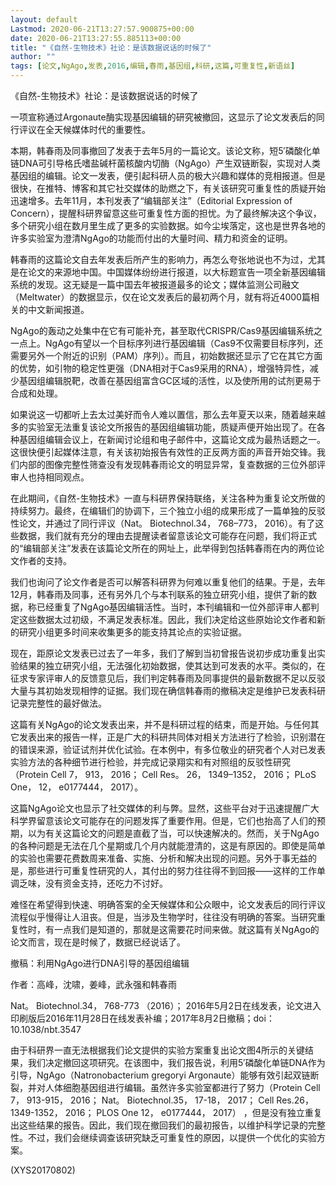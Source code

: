```yaml
---
layout: default
Lastmod: 2020-06-21T13:27:57.900875+00:00
date: 2020-06-21T13:27:55.885113+00:00
title: "《自然-生物技术》社论：是该数据说话的时候了"
author: ""
tags: [论文,NgAgo,发表,2016,编辑,春雨,基因组,科研,这篇,可重复性,新语丝]
---
```


《自然-生物技术》社论：是该数据说话的时候了

一项宣称通过Argonaute酶实现基因编辑的研究被撤回，这显示了论文发表后的同行评议在全天候媒体时代的重要性。

本期，韩春雨及同事撤回了发表于去年5月的一篇论文。该论文称，短5′磷酸化单链DNA可引导格氏嗜盐碱杆菌核酸内切酶（NgAgo）产生双链断裂，实现对人类基因组的编辑。论文一发表，便引起科研人员的极大兴趣和媒体的竞相报道。但是很快，在推特、博客和其它社交媒体的助燃之下，有关该研究可重复性的质疑开始迅速增多。去年11月，本刊发表了“编辑部关注”（Editorial Expression of Concern），提醒科研界留意这些可重复性方面的担忧。为了最终解决这个争议，多个研究小组在数月里生成了更多的实验数据。如今尘埃落定，这也是世界各地的许多实验室为澄清NgAgo的功能而付出的大量时间、精力和资金的证明。

韩春雨的这篇论文自去年发表后所产生的影响力，再怎么夸张地说也不为过，尤其是在论文的来源地中国。中国媒体纷纷进行报道，以大标题宣告一项全新基因编辑系统的发现。这无疑是一篇中国去年被报道最多的论文；媒体监测公司融文（Meltwater）的数据显示，仅在论文发表后的最初两个月，就有将近4000篇相关的中文新闻报道。

NgAgo的轰动之处集中在它有可能补充，甚至取代CRISPR/Cas9基因编辑系统之一点上。NgAgo有望以一个目标序列进行基因编辑（Cas9不仅需要目标序列，还需要另外一个附近的识别（PAM）序列）。而且，初始数据还显示了它在其它方面的优势，如引物的稳定性更强（DNA相对于Cas9采用的RNA），增强特异性，减少基因组编辑脱靶，改善在基因组富含GC区域的活性，以及使所用的试剂更易于合成和处理。

如果说这一切都听上去太过美好而令人难以置信，那么去年夏天以来，随着越来越多的实验室无法重复该论文所报告的基因组编辑功能，质疑声便开始出现了。在各种基因组编辑会议上，在新闻讨论组和电子邮件中，这篇论文成为最热话题之一。这很快便引起媒体注意，有关该初始报告有效性的正反两方面的声音开始交锋。我们内部的图像完整性筛查没有发现韩春雨论文的明显异常，复查数据的三位外部评审人也持相同观点。

在此期间，《自然-生物技术》一直与科研界保持联络，关注各种为重复论文所做的持续努力。最终，在编辑们的协调下，三个独立小组的成果形成了一篇单独的反驳性论文，并通过了同行评议（Nat。 Biotechnol.34， 768–773， 2016）。有了这些数据，我们就有充分的理由去提醒读者留意该论文可能存在问题，我们将正式的“编辑部关注”发表在该篇论文所在的网址上，此举得到包括韩春雨在内的两位论文作者的支持。

我们也询问了论文作者是否可以解答科研界为何难以重复他们的结果。于是，去年12月，韩春雨及同事，还有另外几个与本刊联系的独立研究小组，提供了新的数据，称已经重复了NgAgo基因编辑活性。当时，本刊编辑和一位外部评审人都判定这些数据太过初级，不满足发表标准。因此，我们决定给这些原始论文作者和新的研究小组更多时间来收集更多的能支持其论点的实验证据。

现在，距原论文发表已过去了一年多，我们了解到当初曾报告说初步成功重复出实验结果的独立研究小组，无法强化初始数据，使其达到可发表的水平。类似的，在征求专家评审人的反馈意见后，我们判定韩春雨及同事提供的最新数据不足以反驳大量与其初始发现相悖的证据。我们现在确信韩春雨的撤稿决定是维护已发表科研记录完整性的最好做法。

这篇有关NgAgo的论文发表出来，并不是科研过程的结束，而是开始。与任何其它发表出来的报告一样，正是广大的科研共同体对相关方法进行了检验，识别潜在的错误来源，验证试剂并优化试验。在本例中，有多位敬业的研究者个人对已发表实验方法的各种细节进行检验，并完成记录翔实和有对照组的反驳性研究 （Protein Cell 7， 913， 2016； Cell Res。 26， 1349–1352， 2016； PLoS One， 12， e0177444， 2017）。

这篇NgAgo论文也显示了社交媒体的利与弊。显然，这些平台对于迅速提醒广大科学界留意该论文可能存在的问题发挥了重要作用。但是，它们也抬高了人们的预期，以为有关这篇论文的问题是直截了当，可以快速解决的。然而，关于NgAgo的各种问题是无法在几个星期或几个月内就能澄清的，这是有原因的。即使是简单的实验也需要花费数周来准备、实施、分析和解决出现的问题。另外于事无益的是，那些进行可重复性研究的人，其付出的努力往往得不到回报——这样的工作单调乏味，没有资金支持，还吃力不讨好。

难怪在希望得到快速、明确答案的全天候媒体和公众眼中，论文发表后的同行评议流程似乎慢得让人沮丧。但是，当涉及生物学时，往往没有明确的答案。当研究重复性时，有一点我们是知道的，那就是这需要花时间来做。就这篇有关NgAgo的论文而言，现在是时候了，数据已经说话了。

撤稿：利用NgAgo进行DNA引导的基因组编辑

作者：高峰，沈啸，姜峰，武永强和韩春雨

Nat。 Biotechnol.34， 768-773 （2016）； 2016年5月2日在线发表，论文进入印刷版后2016年11月28日在线发表补编；2017年8月2日撤稿；doi：10.1038/nbt.3547

由于科研界一直无法根据我们论文提供的实验方案重复出论文图4所示的关键结果，我们决定撤回这项研究。在该图中，我们报告说，利用5′磷酸化单链DNA作为引导，NgAgo（Natronobacterium gregoryi Argonaute）能够有效引起双链断裂，并对人体细胞基因组进行编辑。虽然许多实验室都进行了努力（Protein Cell 7， 913-915， 2016； Nat。 Biotechnol.35， 17-18， 2017； Cell Res.26， 1349-1352， 2016； PLOS One 12， e0177444， 2017） ，但是没有独立重复出这些结果的报告。因此，我们现在撤回我们的最初报告，以维护科学记录的完整性。不过，我们会继续调查该研究缺乏可重复性的原因，以提供一个优化的实验方案。

(XYS20170802)

